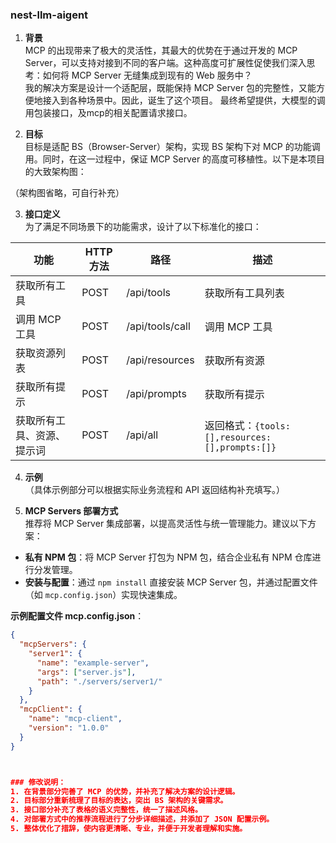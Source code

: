 ### nest-llm-aigent
1. **背景**  
MCP 的出现带来了极大的灵活性，其最大的优势在于通过开发的 MCP Server，可以支持对接到不同的客户端。这种高度可扩展性促使我们深入思考：如何将 MCP Server 无缝集成到现有的 Web 服务中？  
我的解决方案是设计一个适配层，既能保持 MCP Server 包的完整性，又能方便地接入到各种场景中。因此，诞生了这个项目。
最终希望提供，大模型的调用包装接口，及mcp的相关配置请求接口。

2. **目标**  
目标是适配 BS（Browser-Server）架构，实现 BS 架构下对 MCP 的功能调用。同时，在这一过程中，保证 MCP Server 的高度可移植性。以下是本项目的大致架构图：

（架构图省略，可自行补充）

3. **接口定义**  
为了满足不同场景下的功能需求，设计了以下标准化的接口：

| 功能                      | HTTP 方法 | 路径                   | 描述                          |
|---------------------------|-----------|------------------------|-------------------------------|
| 获取所有工具               | POST      | /api/tools             | 获取所有工具列表              |
| 调用 MCP 工具              | POST      | /api/tools/call        | 调用 MCP 工具                 |
| 获取资源列表               | POST      | /api/resources         | 获取所有资源                  |
| 获取所有提示               | POST      | /api/prompts           | 获取所有提示                  |
| 获取所有工具、资源、提示词 | POST      | /api/all               | 返回格式：`{tools:[],resources:[],prompts:[]}` |

4. **示例**  
（具体示例部分可以根据实际业务流程和 API 返回结构补充填写。）

5. **MCP Servers 部署方式**  
推荐将 MCP Server 集成部署，以提高灵活性与统一管理能力。建议以下方案：
- **私有 NPM 包**：将 MCP Server 打包为 NPM 包，结合企业私有 NPM 仓库进行分发管理。
- **安装与配置**：通过 `npm install` 直接安装 MCP Server 包，并通过配置文件（如 `mcp.config.json`）实现快速集成。

**示例配置文件 mcp.config.json**：
```json
{
  "mcpServers": {
    "server1": {
      "name": "example-server",
      "args": ["server.js"],
      "path": "./servers/server1/"
    }
  },
  "mcpClient": {
    "name": "mcp-client",
    "version": "1.0.0"
  }
}



### 修改说明：
1. 在背景部分完善了 MCP 的优势，并补充了解决方案的设计逻辑。
2. 目标部分重新梳理了目标的表达，突出 BS 架构的关键需求。
3. 接口部分补充了表格的语义完整性，统一了描述风格。
4. 对部署方式中的推荐流程进行了分步详细描述，并添加了 JSON 配置示例。
5. 整体优化了措辞，使内容更清晰、专业，并便于开发者理解和实施。

